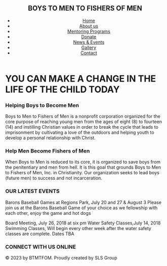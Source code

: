 <!DOCTYPE HTML>
<html>
<head>
<title>
boys2fishers
</title>
<link rel="stylesheet" text="text/css" href="normalize.css">
<link rel="stylesheet" text="text/css" href="boys2men.css">

</head>

<body>
<header class = "backgroundpic">
	<div class = "container">
		<h2 class = "title">BOYS TO MEN TO FISHERS OF MEN</h2>
		<ul class = "navbar">
			<li><a href = '#'>Home</a></li>
			<li><a href = '#'>About us</a></li>
			<li><a href = '#'>Mentoring Programs</a></li>
			<li><a href = '#'>Donate</a></li>
			<li><a href = '#'>News & Events</a></li>
			<li><a href = '#'>Gallery</a></li>
			<li><a href = '#'>Contact</a></li>
		</ul>
	</div>
</header>

<div class = 'webcontant'>
<h1>YOU CAN MAKE A CHANGE IN THE LIFE OF THE CHILD TODAY</h1>

<h3>Helping Boys to Become Men</h3>
<p>Boys to Men to Fishers of Men is a nonprofit corporation
 organized for the core purpose of reaching young men from the
 ages of eight (8) to fourteen (14) and instilling Christian
 values in order to break the cycle that leads to imprisonment
 by cultivating a love of the outdoors and helping youth to
 develop a personal relationship with Christ.</p>
 
 <h3> Help Men Become Fishers of Men</h3>
 <p>When Boys to Men is reduced to its core, it is organized to
 save boys from the penitentiary and men from hell.  It is this
 goal that grounds Boys to Men to Fishers of Men, Inc. in
 Christianity. Our organization seeks to lead boys (future men)
 to success and not incarceration.</p>
 
 <h3>OUR LATEST EVENTS</h3>
 <p>
​Barons Baseball Games at Regions Park, July 20 and 27 & August 3
Please join us at the Barons Baseball Game of your choice as we
 fellowship with each other, enjoy the game and hot dogs</p>
 <p>
Board Meeting, July 26, 2018 at six pm​ Water Safety Classes,July 14, 2018
Swimming Classes, Will begin every other week after the water safety
 classes are complete. Dates TBA</p>
 
<h3>CONNECT WITH US ONLINE</h3>
<!-- Facebook, snapchat, youtube, and tweeter links--> 

</div>
<div class ="copyright">
<footer>© 2023 by BTMTFOM. Proudly created by SLS Group</footer>
</div>
</body>

</html>



